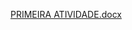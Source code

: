 [PRIMEIRA ATIVIDADE.docx](https://github.com/user-attachments/files/16966758/PRIMEIRA.ATIVIDADE.docx)
